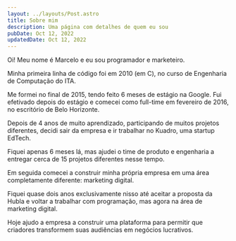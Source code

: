 ```yaml
---
layout: ../layouts/Post.astro
title: Sobre mim
description: Uma página com detalhes de quem eu sou
pubDate: Oct 12, 2022
updatedDate: Oct 12, 2022
---
```


Oi! Meu nome é Marcelo e eu sou programador e marketeiro.

Minha primeira linha de código foi em 2010 (em C), no curso de Engenharia de
Computação do ITA.

Me formei no final de 2015, tendo feito 6 meses de estágio na Google. Fui
efetivado depois do estágio e comecei como full-time em fevereiro de 2016, no
escritório de Belo Horizonte.

Depois de 4 anos de muito aprendizado, participando de muitos projetos
diferentes, decidi sair da empresa e ir trabalhar no Kuadro, uma startup EdTech.

Fiquei apenas 6 meses lá, mas ajudei o time de produto e engenharia a entregar
cerca de 15 projetos diferentes nesse tempo.

Em seguida comecei a construir minha própria empresa em uma área completamente
diferente: marketing digital.

Fiquei quase dois anos exclusivamente nisso até aceitar a proposta da Hubla e
voltar a trabalhar com programação, mas agora na área de marketing digital.

Hoje ajudo a empresa a construir uma plataforma para permitir que criadores
transformem suas audiências em negócios lucrativos.
